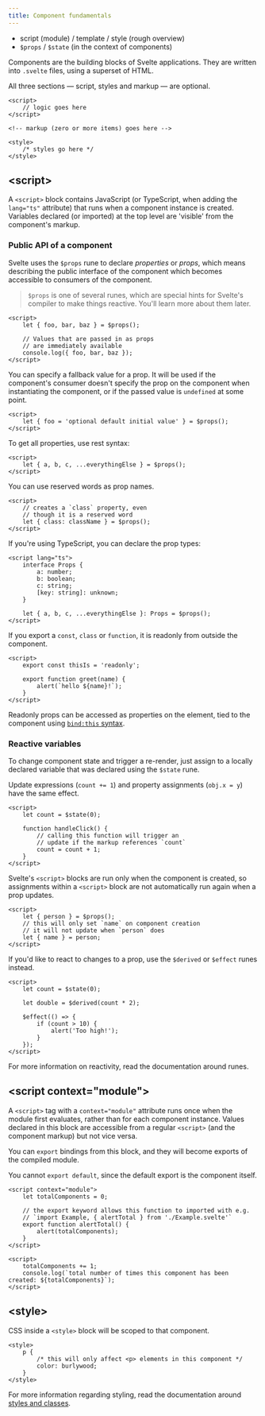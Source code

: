 ```yaml
---
title: Component fundamentals
---
```


- script (module) / template / style (rough overview)
- `$props` / `$state` (in the context of components)

Components are the building blocks of Svelte applications. They are written into `.svelte` files, using a superset of HTML.

All three sections — script, styles and markup — are optional.

```svelte
<script>
	// logic goes here
</script>

<!-- markup (zero or more items) goes here -->

<style>
	/* styles go here */
</style>
```

## &lt;script&gt;

A `<script>` block contains JavaScript (or TypeScript, when adding the `lang="ts"` attribute) that runs when a component instance is created. Variables declared (or imported) at the top level are 'visible' from the component's markup.

### Public API of a component

Svelte uses the `$props` rune to declare _properties_ or _props_, which means describing the public interface of the component which becomes accessible to consumers of the component.

> `$props` is one of several runes, which are special hints for Svelte's compiler to make things reactive. You'll learn more about them later.

```svelte
<script>
	let { foo, bar, baz } = $props();

	// Values that are passed in as props
	// are immediately available
	console.log({ foo, bar, baz });
</script>
```

You can specify a fallback value for a prop. It will be used if the component's consumer doesn't specify the prop on the component when instantiating the component, or if the passed value is `undefined` at some point.

```svelte
<script>
	let { foo = 'optional default initial value' } = $props();
</script>
```

To get all properties, use rest syntax:

```svelte
<script>
    let { a, b, c, ...everythingElse } = $props();
</script>
```

You can use reserved words as prop names.

```svelte
<script>
	// creates a `class` property, even
	// though it is a reserved word
	let { class: className } = $props();
</script>
```

If you're using TypeScript, you can declare the prop types:

```svelte
<script lang="ts">
    interface Props {
        a: number;
        b: boolean;
        c: string;
        [key: string]: unknown;
    }

    let { a, b, c, ...everythingElse }: Props = $props();
</script>
```

If you export a `const`, `class` or `function`, it is readonly from outside the component.

```svelte
<script>
	export const thisIs = 'readonly';

	export function greet(name) {
		alert(`hello ${name}!`);
	}
</script>
```

Readonly props can be accessed as properties on the element, tied to the component using [`bind:this` syntax](/docs/component-directives#bind-this).

### Reactive variables

To change component state and trigger a re-render, just assign to a locally declared variable that was declared using the `$state` rune.

Update expressions (`count += 1`) and property assignments (`obj.x = y`) have the same effect.

```svelte
<script>
	let count = $state(0);

	function handleClick() {
		// calling this function will trigger an
		// update if the markup references `count`
		count = count + 1;
	}
</script>
```

Svelte's `<script>` blocks are run only when the component is created, so assignments within a `<script>` block are not automatically run again when a prop updates.

```svelte
<script>
	let { person } = $props();
	// this will only set `name` on component creation
	// it will not update when `person` does
	let { name } = person;
</script>
```

If you'd like to react to changes to a prop, use the `$derived` or `$effect` runes instead.

```svelte
<script>
	let count = $state(0);

    let double = $derived(count * 2);

    $effect(() => {
        if (count > 10) {
            alert('Too high!');
        }
    });
</script>
```

For more information on reactivity, read the documentation around runes.

## &lt;script context="module"&gt;

A `<script>` tag with a `context="module"` attribute runs once when the module first evaluates, rather than for each component instance. Values declared in this block are accessible from a regular `<script>` (and the component markup) but not vice versa.

You can `export` bindings from this block, and they will become exports of the compiled module.

You cannot `export default`, since the default export is the component itself.

```svelte
<script context="module">
	let totalComponents = 0;

	// the export keyword allows this function to imported with e.g.
	// `import Example, { alertTotal } from './Example.svelte'`
	export function alertTotal() {
		alert(totalComponents);
	}
</script>

<script>
	totalComponents += 1;
	console.log(`total number of times this component has been created: ${totalComponents}`);
</script>
```

## &lt;style&gt;

CSS inside a `<style>` block will be scoped to that component.

```svelte
<style>
	p {
		/* this will only affect <p> elements in this component */
		color: burlywood;
	}
</style>
```

For more information regarding styling, read the documentation around [styles and classes](styles-and-classes).
